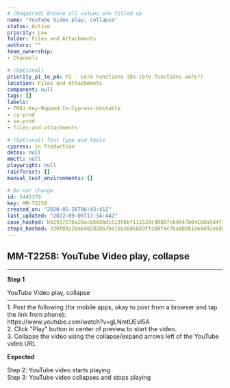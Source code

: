```yaml
---
# (Required) Ensure all values are filled up
name: "YouTube Video play, collapse"
status: Active
priority: Low
folder: Files and Attachments
authors: ""
team_ownership: 
- Channels

# (Optional)
priority_p1_to_p4: P2 - Core Functions (Do core functions work?)
location: Files and Attachments
component: null
tags: []
labels: 
- TM4J-Key-Mapped-In-Cypress-Unstable
- cy-prod
- se-prod
- files-and-attachments

# (Optional) Test type and tools
cypress: in Production
detox: null
mmctl: null
playwright: null
rainforest: []
manual_test_environments: []

# Do not change
id: 5445379
key: MM-T2258
created_on: "2020-05-20T06:43:41Z"
last_updated: "2022-09-09T17:54:44Z"
case_hashed: b82917276a20acb668bd151356bf111528c40887cb4647b041b8a5d4f31b71d106d6dcf35bf3966ec1618016b0454f3e
steps_hashed: 330f89220a0402d28b7b019a3686683ffc80f4c76a88eb1e64492e6dad2df9378ea675292cd41e4ec636cb932c8ade9b
---
```


<!-- (Auto-generated) Based on frontmatter's "key" and "name" -->

## MM-T2258: YouTube Video play, collapse

---

**Step 1**

YouTube Video play, collapse\
————————————————————————————\
1\. Post the following (for mobile apps, okay to post from a browser and tap the link from phone):\
https\://www\.youtube.com/watch?v=gLNmtUEvI5A\
2\. Click "Play" button in center of preview to start the video.\
3\. Collapse the video using the collapse/expand arrows left of the YouTube video URL

**Expected**

Step 2: YouTube video starts playing\
Step 3: YouTube video collapses and stops playing
